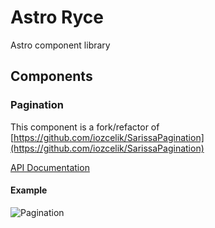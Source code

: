 # Astro Ryce

Astro component library

## Components

### Pagination

This component is a fork/refactor of [https://github.com/iozcelik/SarissaPagination](https://github.com/iozcelik/SarissaPagination)

[API Documentation](https://github.com/BryceRussell/astro-ryce/tree/master/packages/pagination#readme)

#### Example

![Pagination](https://raw.githubusercontent.com/BryceRussell/astro-ryce/master/packages/pagination/examples/pagination.PNG)
